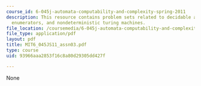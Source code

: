 ```yaml
---
course_id: 6-045j-automata-computability-and-complexity-spring-2011
description: This resource contains problem sets related to decidable and recognizable,
  enumerators, and nondeterministic turing machines.
file_location: /coursemedia/6-045j-automata-computability-and-complexity-spring-2011/93966aaa2853f16c8a80d29305dd427f_MIT6_045JS11_assn03.pdf
file_type: application/pdf
layout: pdf
title: MIT6_045JS11_assn03.pdf
type: course
uid: 93966aaa2853f16c8a80d29305dd427f

---
```

None